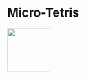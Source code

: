 # Micro-Tetris


<img src="https://github.com/ProcessingTEC/Sketches-y-Dibujos/blob/master/P_S1_Points1/0600.jpg" width="100">
